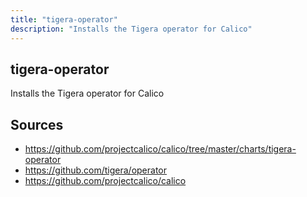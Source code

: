 ```yaml
---
title: "tigera-operator"
description: "Installs the Tigera operator for Calico"
---
```


## tigera-operator

Installs the Tigera operator for Calico

## Sources

- https://github.com/projectcalico/calico/tree/master/charts/tigera-operator
- https://github.com/tigera/operator
- https://github.com/projectcalico/calico
